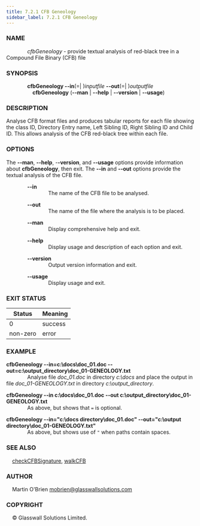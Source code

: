 ```yaml
---
title: 7.2.1 CFB Geneology
sidebar_label: 7.2.1 CFB Geneology
---
```


### **NAME**
&emsp;&emsp;&emsp;&emsp;*cfbGeneology* - provide textual analysis of red-black tree in a Compound File Binary (CFB) file

### **SYNOPSIS**
&emsp;&emsp;&emsp;&emsp;**cfbGeneology --in**(=| )*inputfile* **--out**(=| )*outputfile*  
&emsp;&emsp;&emsp;&emsp;&emsp;**cfbGeneology** (**--man** | **--help** | **--version** | **--usage**)

### **DESCRIPTION**
Analyse CFB format files and produces tabular reports for each file showing the class ID, Directory Entry name, Left Sibling ID, Right Sibling ID and Child ID. This allows analysis of the CFB red-black tree within each file.

### **OPTIONS**

The **--man**, **--help**, -**-version**, and **--usage** options provide information about **cfbGeneology**, then exit. The **--in** and **--out** options provide the textual analysis of the CFB file.

&emsp;&emsp;&emsp;&emsp;**--in**  
&emsp;&emsp;&emsp;&emsp;&emsp;&emsp;&emsp;&emsp;The name of the CFB file to be analysed.

&emsp;&emsp;&emsp;&emsp;**--out**  
&emsp;&emsp;&emsp;&emsp;&emsp;&emsp;&emsp;&emsp;The name of the file where the analysis is to be placed.

&emsp;&emsp;&emsp;&emsp;**--man**  
&emsp;&emsp;&emsp;&emsp;&emsp;&emsp;&emsp;&emsp;Display comprehensive help and exit.

&emsp;&emsp;&emsp;&emsp;**--help**  
&emsp;&emsp;&emsp;&emsp;&emsp;&emsp;&emsp;&emsp;Display usage and description of each option and exit.

&emsp;&emsp;&emsp;&emsp;**--version**  
&emsp;&emsp;&emsp;&emsp;&emsp;&emsp;&emsp;&emsp;Output version information and exit.

&emsp;&emsp;&emsp;&emsp;**--usage**  
&emsp;&emsp;&emsp;&emsp;&emsp;&emsp;&emsp;&emsp;Display usage and exit.

### **EXIT STATUS**  

| Status|Meaning
| ---|---
|0| success  
|non-zero|   error


### **EXAMPLE**
**cfbGeneology --in=c:\docs\doc_01.doc  --out=c:\output_directory\doc_01-GENEOLOGY.txt**  
&emsp;&emsp;&emsp;&emsp;Analyse file *doc_01.doc* in directory *c:\docs* and place the output in file *doc_01-GENEOLOGY.txt* in directory *c:\output_directory*.  

**cfbGeneology --in c:\docs\doc_01.doc --out c:\output_directory\doc_01-GENEOLOGY.txt**  
&emsp;&emsp;&emsp;&emsp;As above, but shows that `=` is optional.   

**cfbGeneology --in="c:\docs directory\doc_01.doc" --out="c:\output directory\doc_01-GENEOLOGY.txt"**  
&emsp;&emsp;&emsp;&emsp;As above, but shows use of `"` when paths contain spaces.

### **SEE ALSO**
&nbsp;&nbsp;&nbsp;&nbsp;[checkCFBSignature](7_2_2-CheckCFBSignature.md), [walkCFB](7_2_4-WalkCFB.md)

### **AUTHOR**
&nbsp;&nbsp;&nbsp;&nbsp;Martin O'Brien mobrien@glasswallsolutions.com

### **COPYRIGHT**
&nbsp;&nbsp;&nbsp;&nbsp;&copy; Glasswall Solutions Limited.